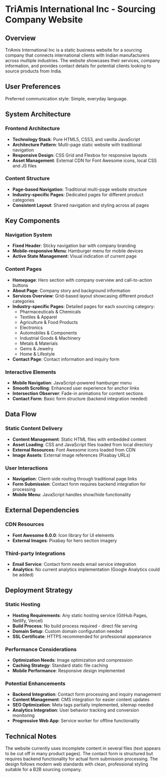# TriAmis International Inc - Sourcing Company Website

## Overview

TriAmis International Inc is a static business website for a sourcing company that connects international clients with Indian manufacturers across multiple industries. The website showcases their services, company information, and provides contact details for potential clients looking to source products from India.

## User Preferences

Preferred communication style: Simple, everyday language.

## System Architecture

### Frontend Architecture
- **Technology Stack**: Pure HTML5, CSS3, and vanilla JavaScript
- **Architecture Pattern**: Multi-page static website with traditional navigation
- **Responsive Design**: CSS Grid and Flexbox for responsive layouts
- **Asset Management**: External CDN for Font Awesome icons, local CSS and JS files

### Content Structure
- **Page-based Navigation**: Traditional multi-page website structure
- **Industry-specific Pages**: Dedicated pages for different product categories
- **Consistent Layout**: Shared navigation and styling across all pages

## Key Components

### Navigation System
- **Fixed Header**: Sticky navigation bar with company branding
- **Mobile-responsive Menu**: Hamburger menu for mobile devices
- **Active State Management**: Visual indication of current page

### Content Pages
- **Homepage**: Hero section with company overview and call-to-action buttons
- **About Page**: Company story and background information
- **Services Overview**: Grid-based layout showcasing different product categories
- **Industry-specific Pages**: Detailed pages for each sourcing category:
  - Pharmaceuticals & Chemicals
  - Textiles & Apparel
  - Agriculture & Food Products
  - Electronics
  - Automobiles & Components
  - Industrial Goods & Machinery
  - Metals & Materials
  - Gems & Jewelry
  - Home & Lifestyle
- **Contact Page**: Contact information and inquiry form

### Interactive Elements
- **Mobile Navigation**: JavaScript-powered hamburger menu
- **Smooth Scrolling**: Enhanced user experience for anchor links
- **Intersection Observer**: Fade-in animations for content sections
- **Contact Form**: Basic form structure (backend integration needed)

## Data Flow

### Static Content Delivery
- **Content Management**: Static HTML files with embedded content
- **Asset Loading**: CSS and JavaScript files loaded from local directory
- **External Resources**: Font Awesome icons loaded from CDN
- **Image Assets**: External image references (Pixabay URLs)

### User Interactions
- **Navigation**: Client-side routing through traditional page links
- **Form Submission**: Contact form requires backend integration for processing
- **Mobile Menu**: JavaScript handles show/hide functionality

## External Dependencies

### CDN Resources
- **Font Awesome 6.0.0**: Icon library for UI elements
- **External Images**: Pixabay for hero section imagery

### Third-party Integrations
- **Email Service**: Contact form needs email service integration
- **Analytics**: No current analytics implementation (Google Analytics could be added)

## Deployment Strategy

### Static Hosting
- **Hosting Requirements**: Any static hosting service (GitHub Pages, Netlify, Vercel)
- **Build Process**: No build process required - direct file serving
- **Domain Setup**: Custom domain configuration needed
- **SSL Certificate**: HTTPS recommended for professional appearance

### Performance Considerations
- **Optimization Needs**: Image optimization and compression
- **Caching Strategy**: Standard static file caching
- **Mobile Performance**: Responsive design implemented

### Potential Enhancements
- **Backend Integration**: Contact form processing and inquiry management
- **Content Management**: CMS integration for easier content updates
- **SEO Optimization**: Meta tags partially implemented, sitemap needed
- **Analytics Integration**: User behavior tracking and conversion monitoring
- **Progressive Web App**: Service worker for offline functionality

## Technical Notes

The website currently uses incomplete content in several files (text appears to be cut off in many product pages). The contact form is structured but requires backend functionality for actual form submission processing. The design follows modern web standards with clean, professional styling suitable for a B2B sourcing company.